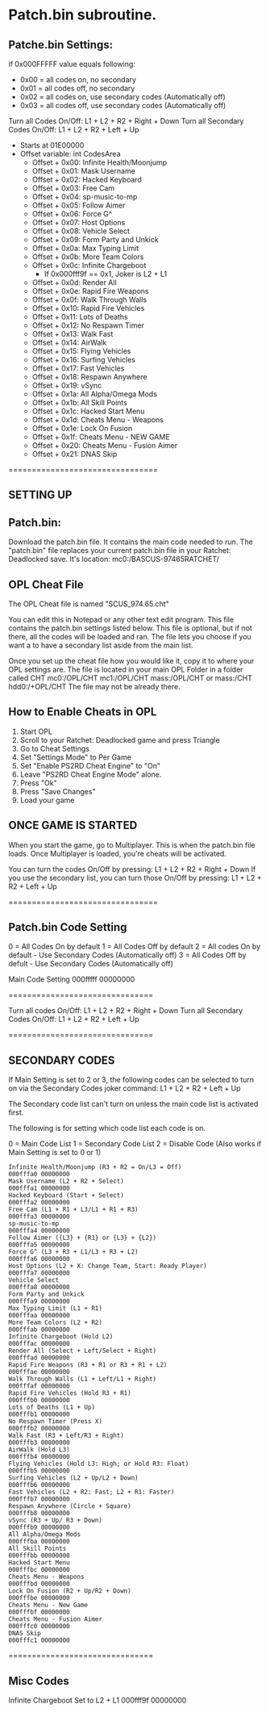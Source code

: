# Patch.bin subroutine.
## Patche.bin Settings:
if 0x000FFFFF value equals following:
 - 0x00 = all codes on, no secondary
 - 0x01 = all codes off, no secondary
 - 0x02 = all codes on, use secondary codes (Automatically off)
 - 0x03 = all codes off, use secondary codes (Automatically off)

Turn all Codes On/Off: L1 + L2 + R2 + Right + Down
Turn all Secondary Codes On/Off: L1 + L2 + R2 + Left + Up

 - Starts at 01E00000
 - Offset variable: int CodesArea
    - Offset + 0x00: Infinite Health/Moonjump
	- Offset + 0x01: Mask Username
	- Offset + 0x02: Hacked Keyboard
	- Offset + 0x03: Free Cam
	- Offset + 0x04: sp-music-to-mp
	- Offset + 0x05: Follow Aimer
	- Offset + 0x06: Force G^
	- Offset + 0x07: Host Options
	- Offset + 0x08: Vehicle Select
	- Offset + 0x09: Form Party and Unkick
	- Offset + 0x0a: Max Typing Limit
	- Offset + 0x0b: More Team Colors
	- Offset + 0x0c: Infinite Chargeboot
		- If 0x000fff9f == 0x1, Joker is L2 + L1
	- Offset + 0x0d: Render All
	- Offset + 0x0e: Rapid Fire Weapons
	- Offset + 0x0f: Walk Through Walls
	- Offset + 0x10: Rapid Fire Vehicles
	- Offset + 0x11: Lots of Deaths
	- Offset + 0x12: No Respawn Timer
	- Offset + 0x13: Walk Fast
	- Offset + 0x14: AirWalk
	- Offset + 0x15: Flying Vehicles
	- Offset + 0x16: Surfing Vehicles
	- Offset + 0x17: Fast Vehicles
	- Offset + 0x18: Respawn Anywhere
	- Offset + 0x19: vSync
	- Offset + 0x1a: All Alpha/Omega Mods
	- Offset + 0x1b: All Skill Points
	- Offset + 0x1c: Hacked Start Menu
	- Offset + 0x1d: Cheats Menu - Weapons
	- Offset + 0x1e: Lock On Fusion
	- Offset + 0x1f: Cheats Menu - NEW GAME
	- Offset + 0x20: Cheats Menu - Fusion Aimer
	- Offset + 0x21: DNAS Skip











================================

SETTING UP
----------

Patch.bin:
----------
Download the patch.bin file.  It contains the main code needed to run.
The "patch.bin" file replaces your current patch.bin file in your Ratchet: Deadlocked save.
It's location: mc0:/BASCUS-97465RATCHET/

OPL Cheat File
--------------
The OPL Cheat file is named "SCUS_974.65.cht"

You can edit this in Notepad or any other text edit program.
This file contains the patch.bin settings listed below.
This file is optional, but if not there, all the codes will be loaded and ran.
The file lets you choose if you want a to have a secondary list aside from the main list.

Once you set up the cheat file how you would like it, copy it to where your OPL settings are.
The file is located in your main OPL Folder in a folder called CHT
	mc0:/OPL/CHT
	mc1:/OPL/CHT
	mass:/OPL/CHT or mass:/CHT
	hdd0:/+OPL/CHT
The file may not be already there.

How to Enable Cheats in OPL
----------------------------
1. Start OPL
2. Scroll to your Ratchet: Deadlocked game and press Triangle
3. Go to Cheat Settings
4. Set "Settings Mode" to Per Game
5. Set "Enable PS2RD Cheat Engine" to "On"
6. Leave "PS2RD Cheat Engine Mode" alone.
7. Press "Ok"
8. Press "Save Changes"
7. Load your game


ONCE GAME IS STARTED
--------------------
When you start the game, go to Multiplayer.  This is when the patch.bin file loads.
Once Multiplayer is loaded, you're cheats will be activated.

You can turn the codes On/Off by pressing: L1 + L2 + R2 + Right + Down
If you use the secondary list, you can turn those On/Off by pressing: L1 + L2 + R2 + Left + Up

================================

Patch.bin Code Setting
-----------------------
0 = All Codes On by default
1 = All Codes Off by default
2 = All codes On by default
     - Use Secondary Codes (Automatically off)
3 = All Codes Off by defult
     - Use Secondary Codes (Automatically off)

Main Code Setting
000fffff 00000000

===============================

Turn all codes On/Off: L1 + L2 + R2 + Right + Down
Turn all Secondary Codes On/Off: L1 + L2 + R2 + Left + Up

===============================

SECONDARY CODES
----------------
If Main Setting is set to 2 or 3, the following codes can be selected to
turn on via the Secondary Codes joker command: L1 + L2 + R2 + Left + Up

The Secondary code list can't turn on unless the main code list is activated first.

The following is for setting which code list each code is on.

0 = Main Code List
1 = Secondary Code List
2 = Disable Code (Also works if Main Setting is set to 0 or 1)

	Infinite Health/Moonjump (R3 + R2 = On/L3 = Off)
	000fffa0 00000000
	Mask Username (L2 + R2 + Select)
	000fffa1 00000000
	Hacked Keyboard (Start + Select)
	000fffa2 00000000
	Free Cam (L1 + R1 + L3/L1 + R1 + R3)
	000fffa3 00000000
	sp-music-to-mp
	000fffa4 00000000
	Follow Aimer ({L3} + {R1} or {L3} + {L2})
	000fffa5 00000000
	Force G^ (L3 + R3 + L1/L3 + R3 + L2)
	000fffa6 00000000
	Host Options (L2 + X: Change Team, Start: Ready Player)
	000fffa7 00000000
	Vehicle Select
	000fffa8 00000000
	Form Party and Unkick
	000fffa9 00000000
	Max Typing Limit (L1 + R1)
	000fffaa 00000000
	More Team Colors (L2 + R2)
	000fffab 00000000
	Infinite Chargeboot (Hold L2)
	000fffac 00000000
	Render All (Select + Left/Select + Right)
	000fffad 00000000
	Rapid Fire Weapons (R3 + R1 or R3 + R1 + L2)
	000fffae 00000000
	Walk Through Walls (L1 + Left/L1 + Right)
	000fffaf 00000000
	Rapid Fire Vehicles (Hold R3 + R1)
	000fffb0 00000000
	Lots of Deaths (L1 + Up)
	000fffb1 00000000
	No Respawn Timer (Press X)
	000fffb2 00000000
	Walk Fast (R3 + Left/R3 + Right)
	000fffb3 00000000
	AirWalk (Hold L3)
	000fffb4 00000000
	Flying Vehicles (Hold L3: High; or Hold R3: Float)
	000fffb5 00000000
	Surfing Vehicles (L2 + Up/L2 + Down)
	000fffb6 00000000
	Fast Vehicles (L2 + R2: Fast; L2 + R1: Faster)
	000fffb7 00000000
	Respawn Anywhere (Circle + Square)
	000fffb8 00000000
	vSync (R3 + Up/ R3 + Down)
	000fffb9 00000000
	All Alpha/Omega Mods
	000fffba 00000000
	All Skill Points
	000fffbb 00000000
	Hacked Start Menu
	000fffbc 00000000
	Cheats Menu - Weapons
	000fffbd 00000000
	Lock On Fusion (R2 + Up/R2 + Down)
	000fffbe 00000000
	Cheats Menu - New Game
	000fffbf 00000000
	Cheats Menu - Fusion Aimer
	000fffc0 00000000
	DNAS Skip
	000fffc1 00000000

===============================

Misc Codes
----------------
Infinite Chargeboot Set to L2 + L1
000fff9f 00000000